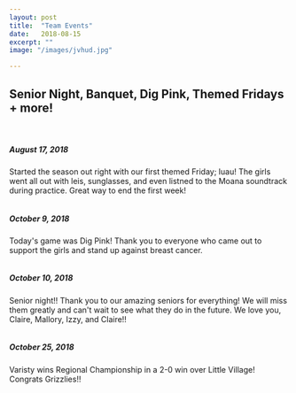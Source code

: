 ```yaml
---
layout: post
title:  "Team Events"
date:   2018-08-15
excerpt: ""
image: "/images/jvhud.jpg"

---
```


## Senior Night, Banquet, Dig Pink, Themed Fridays + more!


<br>


##### August 17, 2018
<p>Started the season out right with our first themed Friday; luau! The girls went all out with leis, sunglasses, and even listned to the Moana soundtrack during practice. Great way to end the first week!</p>

<div class="7u"><span class="image fit"><img src="{{ "/images/varfresh.jpg" | absolute_url }}" alt="" /></span></div>
<div class="7u"><span class="image fit"><img src="{{ "/images/luau.jpg" | absolute_url }}" alt="" /></span></div>

##### October 9, 2018
<p>Today's game was Dig Pink! Thank you to everyone who came out to support the girls and stand up against breast cancer. </p>

<div class="7u"><span class="image fit"><img src="{{ "/images/digpink.jpg" | absolute_url }}" alt="" /></span></div> 

##### October 10, 2018
<p>Senior night!! Thank you to our amazing seniors for everything! We will miss them greatly and can't wait to see what they do in the future. We love you, Claire, Mallory, Izzy, and Claire!!</p>


<div class="7u"><span class="image fit"><img src="{{ "/images/seniors.jpg_large" | absolute_url }}" alt="" /></span></div>

##### October 25, 2018
<p> Varisty wins Regional Championship in a 2-0 win over Little Village! Congrats Grizzlies!!</p>

 <div class="7u"><span class="image fit"><img src="{{ "/images/regionals.jpg" | absolute_url }}" alt="" /></span></div>